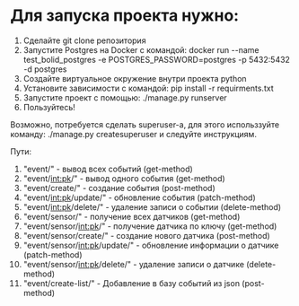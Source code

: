 # Для запуска проекта нужно:  

1. Сделайте git clone репозитория
2. Запустите Postgres на Docker c командой: docker run --name test_bolid_postgres -e POSTGRES_PASSWORD=postgres -p 5432:5432 -d postgres
3. Создайте виртуальное окружение внутри проекта python
4. Установите зависимости с командой: pip install -r requirments.txt 
5. Запустите проект с помощью: ./manage.py runserver
6. Пользуйтесь!

Возможно, потребуется сделать superuser-a, для этого использзуйте команду: ./manage.py createsuperuser  и следуйте инструкциям.

Пути: 

1. "event/" - вывод всех событий (get-method)
2. "event/<int:pk>/" - вывод одного события (get-method)
3. "event/create/" - создание события (post-method)
4. "event/<int:pk>/update/" - обновление события (patch-method)
5. "event/<int:pk>/delete/" - удаление записи о событии (delete-method)
6. "event/sensor/" - получение всех датчиков (get-method)
7. "event/sensor/<int:pk>/" - получение датчика по ключу (get-method)
8. "event/sensor/create/" - создание нового датчика (post-method)
9. "event/sensor/<int:pk>/update/" - обновление информации о датчике (patch-method)
10. "event/sensor/<int:pk>/delete/" - удаление записи о датчике (delete-method)
11. "event/create-list/" - Добавление в базу событий из json (post-method)
